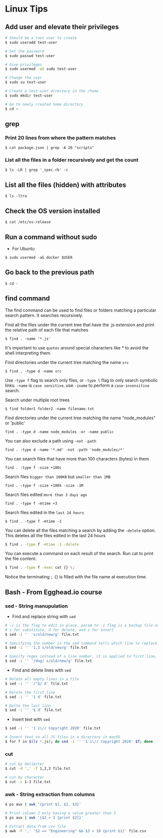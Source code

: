 # Linux Tips

## Add user and elevate their privileges

```bash
# Should be a root user to create
$ sudo useradd test-user

# Set the password 
$ sudo passwd test-user

# Give privileges
$ sudo usermod -aG sudo test-user 

# Change the user 
$ sudo su test-user

# Create a test-user directory in the /home 
$ sudo mkdir test-user

# Go to newly created home directory 
$ cd ~
```

## grep

### Print 20 lines from where the pattern matches

```
$ cat package.json | grep -A 20 "scripts"
```

### List all the files in a folder recursively and get the count

```
$ ls -LR | grep '_spec.rb' -c
```

## List all the files (hidden) with attributes

```
$ ls -ltra
```

## Check the OS version installed

```
$ cat /etc/os-release
```

## Run a command without sudo

- For Ubuntu
```
$ sudo usermod -aG docker $USER
```

## Go back to the previous path
```
$ cd -
```
## find command

The find command can be used to find files or folders matching a particular search pattern.
It searches recursively.

Find all the files under the current tree that have the .js extension and print the relative path of each file that matches
```
$ find . -name '*.js'
```
It's important to use `quotes` around special characters like * to avoid the shell interpreting them.

Find directories under the current tree matching the name `src`
```
$ find . -type d -name src
```

Use `-type f` flag to search only files, or `-type l` flag to only search symbolic links.
`-name` is `case sensitive`. use `-iname` to perform a `case-insensitive` search.

Search under multiple root trees
```
$ find folder1 folder2 -name filename.txt
```

Find directories under the current tree matching the name "node_modules" or 'public'
```
find . -type d -name node_modules -or -name public
```

You can also exclude a path using `-not -path`
```
find . -type d -name '*.md' -not -path 'node_modules/*'
```

You can search files that have more than 100 characters (bytes) in them
```
find . -type f -size +100c
```

Search files `bigger than 100KB` but `smaller than 1MB`
```
find . -type f -size +100k -size -1M
```

Search files edited `more than 3 days ago`
```
find . -type f -mtime +3
```

Search files edited in the `last 24 hours`
```
$ find . -type f -mtime -1
```

You can delete all the files matching a search by adding the `-delete` option.
This deletes all the files edited in the last 24 hours
```bash
$ find . -type f -mtime -1 -delete
```

You can execute a command on each result of the search.
Run cat to print the file content:
```bash
$ find . -type f -exec cat {} \;
```

Notice the terminating \;. {} is filled with the file name at execution time.

## Bash - From Egghead.io course

### sed - String manupulation

- Find and replace string with `sed`
```bash
# -i is the flag to edit in place, param to -i flag is a backup file name to store the original file
# s for substitute, d for delete, and i for insert
$ sed -i '' 's/old/new/g' file.txt 

# Specifying the number in the sed command tells which line to replace
$ sed -i '' '1,3 s/old/new/g' file.txt 

# Specify regex instead of a line number, it is applied to first line, and use /dog/! to invert the match, 
$ sed -i '' '/dog/ s/old/new/g' file.txt 
```

- Find and delete lines with `sed`
```bash
# Delete all empty lines in a file
$ sed -i '' '/^$/ d' file.txt

# Delete the first line
$ sed -i '' '1 d' file.txt

# Delte the last line
$ sed -i '' '$ d' file.txt
```

- Insert text with `sed`
```bash
$ sed -i '' '1 i\// Copyright 2020' file.txt

# Insert text to all JS files in a directory in macOS
$ for f in $(ls *.js); do sed -i '' '1 i\// Copyright 2020' $f; done
```

### cut 

```bash
# cut by delimiter
$ cut -d ',' -f 1,2,3 file.txt

# cut by character
$ cut -c 1-3 file.txt
```

### awk - String extraction from columns

```bash
$ ps aux | awk '{print $1, $2, $3}'

# Print column 2 only having a value greater than 3
$ ps aux | awk '{$2 > 3 {print $2}}'

# Extract data from csv file
$ awk -F ',' '$2 == "Engineering" && $3 > 10 {print $1}' file.csv
```

